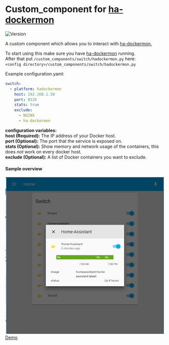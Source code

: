# Custom_component for [ha-dockermon](https://github.com/philhawthorne/ha-dockermon)
![Version](https://img.shields.io/badge/version-1.0.1-green.svg?style=for-the-badge)

A custom component which allows you to interact with [ha-dockermon.](https://github.com/philhawthorne/ha-dockermon)

To start using this make sure you have [ha-dockermon](https://github.com/philhawthorne/ha-dockermon) running.  
After that put `/custom_components/switch/hadockermon.py` here:  
`<config directory>/custom_components/switch/hadockermon.py`  
   
Example configuration.yaml:  
```yaml
switch:
  - platform: hadockermon
    host: 192.168.1.50
    port: 8126
    stats: true
    exclude:
      - NGINX
      - ha-dockermon
```
**configuration variables:**  
**host (Required):** The IP address of your Docker host.  
**port (Optional):** The port that the service is exposed on.  
**stats (Optional):** Show memory and network usage of the containers, this does _not_ work on every docker host.  
**exclude (Optional):** A list of Docker containers you want to exclude.  
  
#### Sample overview
![Samble overview](overview.PNG)  
[Demo](https://ha-test-hadockermon.halfdecent.io)